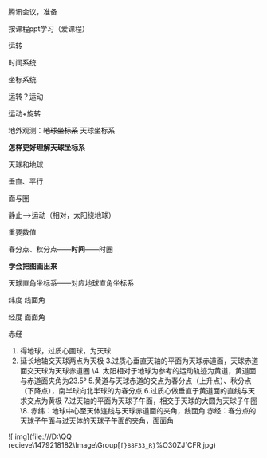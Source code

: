 腾讯会议，准备



按课程ppt学习（爱课程）



运转

时间系统

坐标系统





运转？运动

运动+旋转



地外观测：~~地球坐标系~~   	天球坐标系

**怎样更好理解天球坐标系**





天球和地球



垂直、平行

面与圈



静止-->运动（相对，太阳绕地球）



重要数值



春分点、秋分点——**时间**——时圈



**学会把图画出来**



天球直角坐标系——对应地球直角坐标系



纬度 线面角

经度 面面角

赤经

 



1. 得地球，过质心画球，为天球
2. 延长地轴交天球两点为天极
   3.过质心垂直天轴的平面为天球赤道面，天球赤道面交天球为天球赤道圈
   \4. 太阳相对于地球为参考的运动轨迹为黄道，黄道面与赤道面夹角为23.5°
   5.黄道与天球赤道的交点为春分点（上升点）、秋分点（下降点），南半球向北半球的为春分点
   6.过质心做垂直于黄道面的直线与天求交点为黄极
   7.过天轴的平面为天球子午面，相交于天球的大圆为天球子午圈
   \8. 赤纬：地球中心至天体连线与天球赤道面的夹角，线面角
   赤经：春分点的天球子午面与过天体的天球子午面的夹角，面面角


![ img](file:///D:\QQ recieve\1479218182\Image\Group\[`[}88F33_R}`%O30ZJ`CFR.jpg)
 















